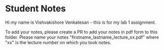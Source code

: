 # Student Notes

Hi my name is Vishvakishore Venkatesan - this is for my lab 1 assignment.

To add your notes, please create a PR to add your notes in pdf form to this folder. Please name your notes "firstname_lastname_lecture_xx.pdf" where "xx" is the lecture number on which you took notes.
